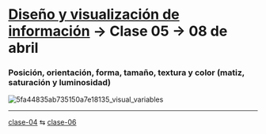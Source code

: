 # [Diseño y visualización de información](https://github.com/profesorfaco/aud5v027-2025) → Clase 05 → 08 de abril

### Posición, orientación, forma, tamaño, textura y color (matiz, saturación y luminosidad)

![5fa44835ab735150a7e18135_visual_variables](https://github.com/user-attachments/assets/0dfc0d3f-29f1-4c86-bcad-733b162d59a4)


_ _ _ _ 

[clase-04](https://github.com/profesorfaco/troncal/blob/main/clase-04/README.md) ⇆ [clase-06](https://github.com/profesorfaco/troncal/blob/main/clase-06/README.md)

